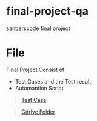 # final-project-qa
sanberscode final project

# File 

Final Project Consist of 
- Test Cases and the Test result 
- Automantion Script

> [Test Case](https://docs.google.com/spreadsheets/d/1uhBEBJ7soUYe2PmfBGR71Qb5tk56AP-Zo2PgCUamt6I/edit?usp=sharing)

> [Gdrive Folder](https://drive.google.com/drive/folders/10kZgyC3_BF099UO56I7vOyjORqum_bv6?usp=sharing)
